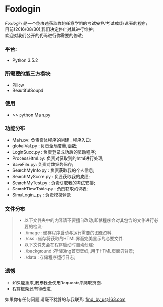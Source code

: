 Foxlogin
===
_Foxlogin_ 是一个能快速获取你的任意学期的考试安排/考试成绩/课表的程序;</br>
目前(2016/08/30),我们决定停止对其进行维护;</br>
欢迎对我们公开的代码进行你需要的修改;</br>

### 平台:
* Python 3.5.2

### 所需要的第三方模块:
* Pillow
* BeautifulSoup4

### 使用
* \>\> python Main.py

### 功能分布
* Main.py: 负责窗体程序的创建 , 程序入口;
* globalVal.py : 负责全局变量,函数;
* LoginSucc.py : 负责登录成功后的驱动程序;
* ProcessHtml.py: 负责对获取到的html进行处理;
* SaveFile.py: 负责对数据的保存;
* SearchMyInfo.py : 负责获取我的个人信息;
* SearchMyScore.py : 负责获取我的成绩;
* SearchMyTest.py : 负责获取我的考试安排;
* SearchTimeTable.py : 负责获取的课表;
* SimuLogin\_.py : 负责模拟登录

### 文件分布
>* 以下文件夹中的内容请不要擅自改动,即使程序会对其包含的文件进行必要的检测;
>* ./image : 储存程序启动与运行需要的图像资料.
>* ./css : 储存将获取的HTML界面完美显示的必要文件.
>* 以下文件夹会在程序启动时自动创建:
>* ./background :存储Bing首页壁纸,,用于HTML页面的背景;
>* ./data : 存储程序运行日志;

### 遗憾
* 如果能重来,我想我会使用Requests库爬取页面.
* 程序框架还有待改进.

如果你有任何问题,请毫不犹豫的与我联系:
<find_by_u@163.com>
